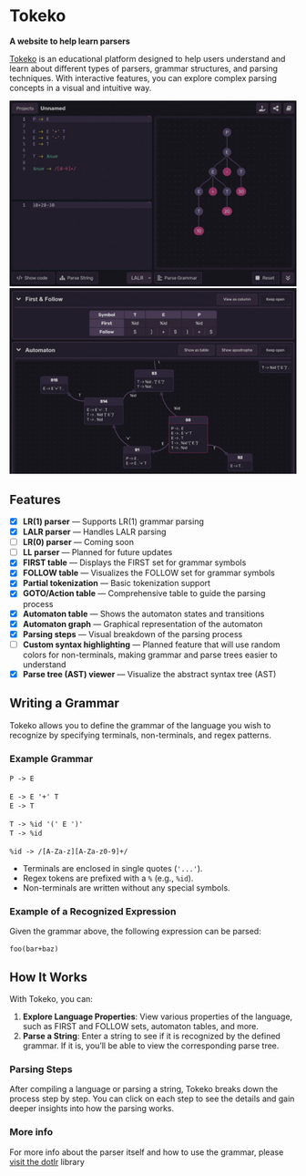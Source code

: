 # Tokeko
**A website to help learn parsers**

[Tokeko](https://tokeko.specy.app) is an educational platform designed to help users understand and learn about different types of parsers, grammar structures, and parsing techniques. With interactive features, you can explore complex parsing concepts in a visual and intuitive way.

![Tokeko](./static/images/tokeko-editor-wide.webp)
![Tokeko](./static/images/tokeko-result-wide.webp)

## Features

- [x] **LR(1) parser** — Supports LR(1) grammar parsing
- [x] **LALR parser** — Handles LALR parsing
- [ ] **LR(0) parser** — Coming soon
- [ ] **LL parser** — Planned for future updates
- [x] **FIRST table** — Displays the FIRST set for grammar symbols
- [x] **FOLLOW table** — Visualizes the FOLLOW set for grammar symbols
- [x] **Partial tokenization** — Basic tokenization support
- [x] **GOTO/Action table** — Comprehensive table to guide the parsing process
- [x] **Automaton table** — Shows the automaton states and transitions
- [x] **Automaton graph** — Graphical representation of the automaton
- [x] **Parsing steps** — Visual breakdown of the parsing process
- [ ] **Custom syntax highlighting** — Planned feature that will use random colors for non-terminals, making grammar and parse trees easier to understand
- [x] **Parse tree (AST) viewer** — Visualize the abstract syntax tree (AST)

## Writing a Grammar

Tokeko allows you to define the grammar of the language you wish to recognize by specifying terminals, non-terminals, and regex patterns.

### Example Grammar

```
P -> E

E -> E '+' T
E -> T

T -> %id '(' E ')'
T -> %id

%id -> /[A-Za-z][A-Za-z0-9]+/
```

- Terminals are enclosed in single quotes (`'...'`).
- Regex tokens are prefixed with a `%` (e.g., `%id`).
- Non-terminals are written without any special symbols.

### Example of a Recognized Expression

Given the grammar above, the following expression can be parsed:
```plaintext
foo(bar+baz)
```

## How It Works

With Tokeko, you can:
1. **Explore Language Properties**: View various properties of the language, such as FIRST and FOLLOW sets, automaton tables, and more.
2. **Parse a String**: Enter a string to see if it is recognized by the defined grammar. If it is, you’ll be able to view the corresponding parse tree.

### Parsing Steps
After compiling a language or parsing a string, Tokeko breaks down the process step by step. You can click on each step to see the details and gain deeper insights into how the parsing works.

### More info
For more info about the parser itself and how to use the grammar, please [visit the dotlr](https://github.com/umut-sahin/dotlr?tab=readme-ov-file#how-does-it-work) library
